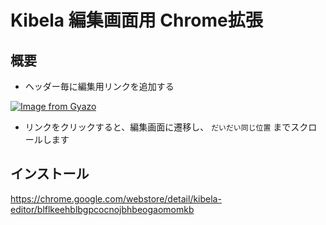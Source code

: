 # Kibela 編集画面用 Chrome拡張

## 概要

- ヘッダー毎に編集用リンクを追加する

[![Image from Gyazo](https://i.gyazo.com/7fb4938b22a2f1c02068cc3f3cf2a016.png)](https://gyazo.com/7fb4938b22a2f1c02068cc3f3cf2a016)

- リンクをクリックすると、編集画面に遷移し、 `だいだい同じ位置` までスクロールします


## インストール

https://chrome.google.com/webstore/detail/kibela-editor/blflkeehblbgpcocnojbhbeogaomomkb
